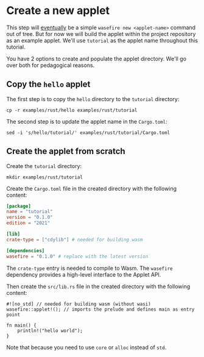 # Create a new applet

This step will [eventually](https://github.com/google/wasefire/issues/38) be a
simple `wasefire new <applet-name>` command out of tree. But for now we will
build the applet within the project repository as an example applet. We'll use
`tutorial` as the applet name throughout this tutorial.

You have 2 options to create and populate the applet directory. We'll go over
both for pedagogical reasons.

## Copy the `hello` applet

The first step is to copy the `hello` directory to the `tutorial` directory:

```shell
cp -r examples/rust/hello examples/rust/tutorial
```

The second step is to update the applet name in the `Cargo.toml`:

```shell
sed -i 's/hello/tutorial/' examples/rust/tutorial/Cargo.toml
```

## Create the applet from scratch

Create the `tutorial` directory:

```shell
mkdir examples/rust/tutorial
```

Create the `Cargo.toml` file in the created directory with the following
content:

```toml
[package]
name = "tutorial"
version = "0.1.0"
edition = "2021"

[lib]
crate-type = ["cdylib"] # needed for building wasm

[dependencies]
wasefire = "0.1.0" # replace with the latest version
```

The `crate-type` entry is needed to compile to Wasm. The `wasefire` dependency
provides a high-level interface to the Applet API.

Then create the `src/lib.rs` file in the created directory with the following
content:

```rust,no_run
#![no_std] // needed for building wasm (without wasi)
wasefire::applet!(); // imports the prelude and defines main as entry point

fn main() {
    println!("hello world");
}
```

Note that because you need to use `core` or `alloc` instead of `std`.
